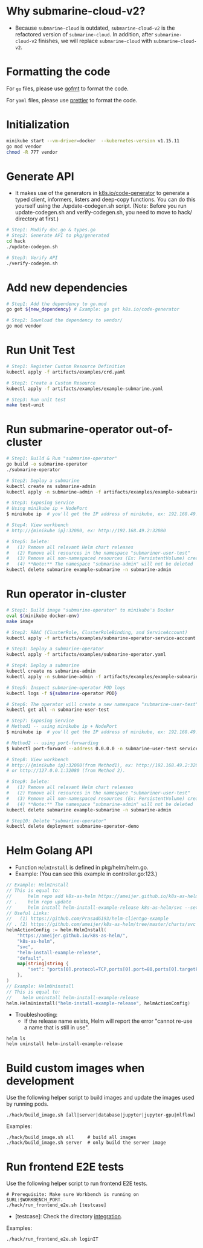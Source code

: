 # Why submarine-cloud-v2?

- Because `submarine-cloud` is outdated, `submarine-cloud-v2` is the refactored version of `submarine-cloud`. In addition, after `submarine-cloud-v2` finishes, we will replace `submarine-cloud` with `submarine-cloud-v2`.

# Formatting the code

For `go` files, please use [gofmt](https://golang.org/pkg/cmd/gofmt/) to format the code.

For `yaml` files, please use [prettier](https://prettier.io/) to format the code.

# Initialization

```bash
minikube start --vm-driver=docker  --kubernetes-version v1.15.11
go mod vendor
chmod -R 777 vendor
```

# Generate API

- It makes use of the generators in [k8s.io/code-generator](https://github.com/kubernetes/code-generator) to generate a typed client, informers, listers and deep-copy functions. You can do this yourself using the ./update-codegen.sh script. (Note: Before you run update-codegen.sh and verify-codegen.sh, you need to move to hack/ directory at first.)

```bash
# Step1: Modify doc.go & types.go
# Step2: Generate API to pkg/generated
cd hack
./update-codegen.sh

# Step3: Verify API
./verify-codegen.sh
```

# Add new dependencies

```bash
# Step1: Add the dependency to go.mod
go get ${new_dependency} # Example: go get k8s.io/code-generator

# Step2: Download the dependency to vendor/
go mod vendor
```

# Run Unit Test

```bash
# Step1: Register Custom Resource Definition
kubectl apply -f artifacts/examples/crd.yaml

# Step2: Create a Custom Resource
kubectl apply -f artifacts/examples/example-submarine.yaml

# Step3: Run unit test
make test-unit
```

# Run submarine-operator out-of-cluster

```bash
# Step1: Build & Run "submarine-operator"
go build -o submarine-operator
./submarine-operator

# Step2: Deploy a submarine
kubectl create ns submarine-admin
kubectl apply -n submarine-admin -f artifacts/examples/example-submarine.yaml

# Step3: Exposing Service
# Using minikube ip + NodePort
$ minikube ip  # you'll get the IP address of minikube, ex: 192.168.49.2

# Step4: View workbench
# http://{minikube ip}:32080, ex: http://192.168.49.2:32080

# Step5: Delete:
#   (1) Remove all relevant Helm chart releases
#   (2) Remove all resources in the namespace "submariner-user-test"
#   (3) Remove all non-namespaced resources (Ex: PersistentVolume) created by client-go API
#   (4) **Note:** The namespace "submarine-admin" will not be deleted
kubectl delete submarine example-submarine -n submarine-admin
```

# Run operator in-cluster

```bash
# Step1: Build image "submarine-operator" to minikube's Docker
eval $(minikube docker-env)
make image

# Step2: RBAC (ClusterRole, ClusterRoleBinding, and ServiceAccount)
kubectl apply -f artifacts/examples/submarine-operator-service-account.yaml

# Step3: Deploy a submarine-operator
kubectl apply -f artifacts/examples/submarine-operator.yaml

# Step4: Deploy a submarine
kubectl create ns submarine-admin
kubectl apply -n submarine-admin -f artifacts/examples/example-submarine.yaml

# Step5: Inspect submarine-operator POD logs
kubectl logs -f ${submarine-operator POD}

# Step6: The operator will create a new namespace "submarine-user-test"
kubectl get all -n submarine-user-test

# Step7: Exposing Service
# Method1 -- using minikube ip + NodePort
$ minikube ip  # you'll get the IP address of minikube, ex: 192.168.49.2

# Method2 -- using port-forwarding
$ kubectl port-forward --address 0.0.0.0 -n submarine-user-test service/traefik 32080:80

# Step8: View workbench
# http://{minikube ip}:32080(from Method1), ex: http://192.168.49.2:32080
# or http://127.0.0.1:32080 (from Method 2).

# Step9: Delete:
#   (1) Remove all relevant Helm chart releases
#   (2) Remove all resources in the namespace "submariner-user-test"
#   (3) Remove all non-namespaced resources (Ex: PersistentVolume) created by client-go API
#   (4) **Note:** The namespace "submarine-admin" will not be deleted
kubectl delete submarine example-submarine -n submarine-admin

# Step10: Delete "submarine-operator"
kubectl delete deployment submarine-operator-demo
```

# Helm Golang API

- Function `HelmInstall` is defined in pkg/helm/helm.go.
- Example: (You can see this example in controller.go:123.)

```go
// Example: HelmInstall
// This is equal to:
// 		helm repo add k8s-as-helm https://ameijer.github.io/k8s-as-helm/
// .	helm repo update
//  	helm install helm-install-example-release k8s-as-helm/svc --set ports[0].protocol=TCP,ports[0].port=80,ports[0].targetPort=9376
// Useful Links:
//   (1) https://github.com/PrasadG193/helm-clientgo-example
// . (2) https://github.com/ameijer/k8s-as-helm/tree/master/charts/svc
helmActionConfig := helm.HelmInstall(
    "https://ameijer.github.io/k8s-as-helm/",
    "k8s-as-helm",
    "svc",
    "helm-install-example-release",
    "default",
    map[string]string {
        "set": "ports[0].protocol=TCP,ports[0].port=80,ports[0].targetPort=9376",
    },
)
// Example: HelmUninstall
// This is equal to:
//    helm uninstall helm-install-example-release
helm.HelmUninstall("helm-install-example-release", helmActionConfig)

```

- Troubleshooting:
  - If the release name exists, Helm will report the error "cannot re-use a name that is still in use".

```
helm ls
helm uninstall helm-install-example-release
```

# Build custom images when development

Use the following helper script to build images and update the images used by running pods.

```
./hack/build_image.sh [all|server|database|jupyter|jupyter-gpu|mlflow]
```

Examples:

```
./hack/build_image.sh all     # build all images
./hack/build_image.sh server  # only build the server image
```

# Run frontend E2E tests

Use the following helper script to run frontend E2E tests.

```
# Prerequisite: Make sure Workbench is running on $URL:$WORKBENCH_PORT.
./hack/run_frontend_e2e.sh [testcase]
```

- [testcase]: Check the directory [integration](../submarine-test/test-e2e/src/test/java/org/apache/submarine/integration/).

Examples:

```
./hack/run_frontend_e2e.sh loginIT
```
